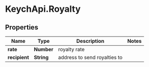 # KeychApi.Royalty

## Properties

Name | Type | Description | Notes
------------ | ------------- | ------------- | -------------
**rate** | **Number** | royalty rate | 
**recipient** | **String** | address to send royalties to | 


